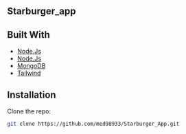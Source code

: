 ## Starburger_app


## Built With
* [Node.Js](https://svelte.dev/tutorial/)
* [Node.Js](https://nodejs.org)
* [MongoDB](https://www.mongodb.com)
* [Tailwind](https://tailwindcss.com)
## Installation

Clone the repo:

```bash
git clone https://github.com/med98933/Starburger_App.git
```



